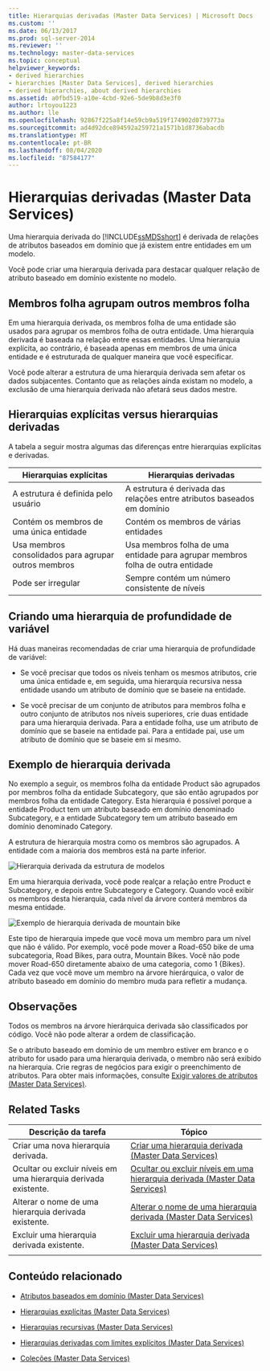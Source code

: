 ```yaml
---
title: Hierarquias derivadas (Master Data Services) | Microsoft Docs
ms.custom: ''
ms.date: 06/13/2017
ms.prod: sql-server-2014
ms.reviewer: ''
ms.technology: master-data-services
ms.topic: conceptual
helpviewer_keywords:
- derived hierarchies
- hierarchies [Master Data Services], derived hierarchies
- derived hierarchies, about derived hierarchies
ms.assetid: a0fbd519-a10e-4cbd-92e6-5de9b8d3e3f0
author: lrtoyou1223
ms.author: lle
ms.openlocfilehash: 92867f225a8f14e59cb9a519f174902d0739773a
ms.sourcegitcommit: ad4d92dce894592a259721a1571b1d8736abacdb
ms.translationtype: MT
ms.contentlocale: pt-BR
ms.lasthandoff: 08/04/2020
ms.locfileid: "87584177"
---
```

# <a name="derived-hierarchies-master-data-services"></a>Hierarquias derivadas (Master Data Services)
  Uma hierarquia derivada do [!INCLUDE[ssMDSshort](../includes/ssmdsshort-md.md)] é derivada de relações de atributos baseados em domínio que já existem entre entidades em um modelo.

 Você pode criar uma hierarquia derivada para destacar qualquer relação de atributo baseado em domínio existente no modelo.

## <a name="leaf-members-group-other-leaf-members"></a>Membros folha agrupam outros membros folha
 Em uma hierarquia derivada, os membros folha de uma entidade são usados para agrupar os membros folha de outra entidade. Uma hierarquia derivada é baseada na relação entre essas entidades. Uma hierarquia explícita, ao contrário, é baseada apenas em membros de uma única entidade e é estruturada de qualquer maneira que você especificar.

 Você pode alterar a estrutura de uma hierarquia derivada sem afetar os dados subjacentes. Contanto que as relações ainda existam no modelo, a exclusão de uma hierarquia derivada não afetará seus dados mestre.

## <a name="explicit-hierarchies-versus-derived-hierarchies"></a>Hierarquias explícitas versus hierarquias derivadas
 A tabela a seguir mostra algumas das diferenças entre hierarquias explícitas e derivadas.

|Hierarquias explícitas|Hierarquias derivadas|
|--------------------------|-------------------------|
|A estrutura é definida pelo usuário|A estrutura é derivada das relações entre atributos baseados em domínio|
|Contém os membros de uma única entidade|Contém os membros de várias entidades|
|Usa membros consolidados para agrupar outros membros|Usa membros folha de uma entidade para agrupar membros folha de outra entidade|
|Pode ser irregular|Sempre contém um número consistente de níveis|

## <a name="creating-a-variable-depth-hierarchy"></a>Criando uma hierarquia de profundidade de variável
 Há duas maneiras recomendadas de criar uma hierarquia de profundidade de variável:

-   Se você precisar que todos os níveis tenham os mesmos atributos, crie uma única entidade e, em seguida, uma hierarquia recursiva nessa entidade usando um atributo de domínio que se baseie na entidade.

-   Se você precisar de um conjunto de atributos para membros folha e outro conjunto de atributos nos níveis superiores, crie duas entidade para uma hierarquia derivada. Para a entidade folha, use um atributo de domínio que se baseie na entidade pai. Para a entidade pai, use um atributo de domínio que se baseie em si mesmo.

## <a name="derived-hierarchy-example"></a>Exemplo de hierarquia derivada
 No exemplo a seguir, os membros folha da entidade Product são agrupados por membros folha da entidade Subcategory, que são então agrupados por membros folha da entidade Category. Esta hierarquia é possível porque a entidade Product tem um atributo baseado em domínio denominado Subcategory, e a entidade Subcategory tem um atributo baseado em domínio denominado Category.

 A estrutura de hierarquia mostra como os membros são agrupados. A entidade com a maioria dos membros está na parte inferior.

 ![Hierarquia derivada da estrutura de modelos](../../2014/master-data-services/media/mds-conc-derived-hierarchy-structure.gif "Hierarquia derivada da estrutura de modelos")

 Em uma hierarquia derivada, você pode realçar a relação entre Product e Subcategory, e depois entre Subcategory e Category. Quando você exibir os membros desta hierarquia, cada nível da árvore conterá membros da mesma entidade.

 ![Exemplo de hierarquia derivada de mountain bike](../../2014/master-data-services/media/mds-conc-derived-hierarchy-example.gif "Exemplo de hierarquia derivada de mountain bike")

 Este tipo de hierarquia impede que você mova um membro para um nível que não é válido. Por exemplo, você pode mover a Road-650 bike de uma subcategoria, Road Bikes, para outra, Mountain Bikes. Você não pode mover Road-650 diretamente abaixo de uma categoria, como 1 {Bikes}. Cada vez que você move um membro na árvore hierárquica, o valor de atributo baseado em domínio do membro muda para refletir a mudança.

## <a name="notes"></a>Observações
 Todos os membros na árvore hierárquica derivada são classificados por código. Você não pode alterar a ordem de classificação.

 Se o atributo baseado em domínio de um membro estiver em branco e o atributo for usado para uma hierarquia derivada, o membro não será exibido na hierarquia. Crie regras de negócios para exigir o preenchimento de atributos. Para obter mais informações, consulte [Exigir valores de atributos &#40;Master Data Services&#41;](require-attribute-values-master-data-services.md).

## <a name="related-tasks"></a>Related Tasks

|Descrição da tarefa|Tópico|
|----------------------|-----------|
|Criar uma nova hierarquia derivada.|[Criar uma hierarquia derivada &#40;Master Data Services&#41;](../../2014/master-data-services/create-a-derived-hierarchy-master-data-services.md)|
|Ocultar ou excluir níveis em uma hierarquia derivada existente.|[Ocultar ou excluir níveis em uma hierarquia derivada &#40;Master Data Services&#41;](../../2014/master-data-services/hide-or-delete-levels-in-a-derived-hierarchy-master-data-services.md)|
|Alterar o nome de uma hierarquia derivada existente.|[Alterar o nome de uma hierarquia derivada &#40;Master Data Services&#41;](../../2014/master-data-services/change-a-derived-hierarchy-name-master-data-services.md)|
|Excluir uma hierarquia derivada existente.|[Excluir uma hierarquia derivada &#40;Master Data Services&#41;](../../2014/master-data-services/delete-a-derived-hierarchy-master-data-services.md)|
|||

## <a name="related-content"></a>Conteúdo relacionado

-   [Atributos baseados em domínio &#40;Master Data Services&#41;](../../2014/master-data-services/domain-based-attributes-master-data-services.md)

-   [Hierarquias explícitas &#40;Master Data Services&#41;](../../2014/master-data-services/explicit-hierarchies-master-data-services.md)

-   [Hierarquias recursivas &#40;Master Data Services&#41;](../../2014/master-data-services/recursive-hierarchies-master-data-services.md)

-   [Hierarquias derivadas com limites explícitos &#40;Master Data Services&#41;](../../2014/master-data-services/derived-hierarchies-with-explicit-caps-master-data-services.md)

-   [Coleções &#40;Master Data Services&#41;](../../2014/master-data-services/collections-master-data-services.md)


